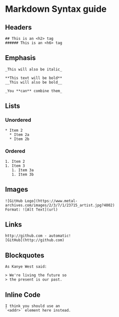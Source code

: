 # Markdown Syntax guide
## Headers
```# This is an <h1> tag
## This is an <h2> tag
###### This is an <h6> tag
```
## Emphasis
``` *This text will be italic*
_This will also be italic_

**This text will be bold**
__This will also be bold__

_You **can** combine them_
```

## Lists
### Unordered
``` * Item 1
* Item 2
  * Item 2a
  * Item 2b
```
### Ordered
``` 1. Item 1
1. Item 2
1. Item 3
   1. Item 3a
   1. Item 3b
   ```

## Images
```
![GitHub Logo](https://www.metal-archives.com/images/2/3/7/1/23715_artist.jpg?4002)
Format: ![Alt Text](url)
```
## Links
```
http://github.com - automatic!
[GitHub](http://github.com)
```
## Blockquotes
```
As Kanye West said:

> We're living the future so
> the present is our past.
```
## Inline Code
```
I think you should use an
`<addr>` element here instead.
```
